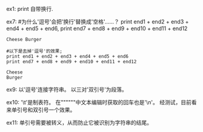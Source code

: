 ex1:
	print 自带换行.

ex7:
	#为什么'逗号'会把'换行'替换成'空格'……？
	print end1 + end2 + end3 + end4 + end5 + end6,
	print end7 + end8 + end9 + end10 + end11 + end12

	Cheese Burger

	#以下是去掉'逗号'的效果;
	print end1 + end2 + end3 + end4 + end5 + end6
	print end7 + end8 + end9 + end10 + end11 + end12

	Cheese
	Burger

ex9:
	以'逗号'连接字符串。
	以三对'双引号'为段落。

ex10:
	'\t'是制表符。
	在""""""中文本编辑时获取的回车也是'\n'。
	经测试，目前看来单引号和双引号一个效果。

ex11:
	单引号需要被转义，从而防止它被识别为字符串的结尾。


